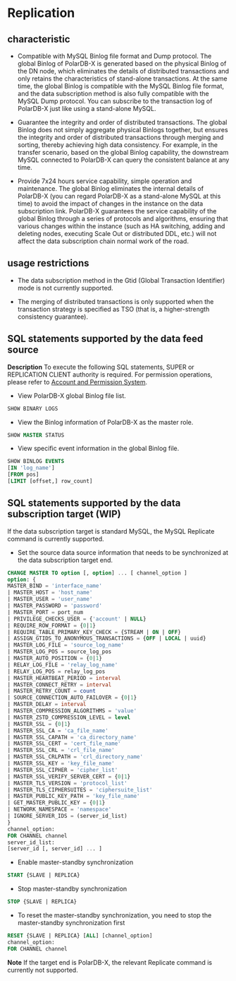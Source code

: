 Replication
================================



characteristic
-----------------------

* Compatible with MySQL Binlog file format and Dump protocol. The global Binlog of PolarDB-X is generated based on the physical Binlog of the DN node, which eliminates the details of distributed transactions and only retains the characteristics of stand-alone transactions. At the same time, the global Binlog is compatible with the MySQL Binlog file format, and the data subscription method is also fully compatible with the MySQL Dump protocol. You can subscribe to the transaction log of PolarDB-X just like using a stand-alone MySQL.

* Guarantee the integrity and order of distributed transactions. The global Binlog does not simply aggregate physical Binlogs together, but ensures the integrity and order of distributed transactions through merging and sorting, thereby achieving high data consistency. For example, in the transfer scenario, based on the global Binlog capability, the downstream MySQL connected to PolarDB-X can query the consistent balance at any time.

* Provide 7x24 hours service capability, simple operation and maintenance. The global Binlog eliminates the internal details of PolarDB-X (you can regard PolarDB-X as a stand-alone MySQL at this time) to avoid the impact of changes in the instance on the data subscription link. PolarDB-X guarantees the service capability of the global Binlog through a series of protocols and algorithms, ensuring that various changes within the instance (such as HA switching, adding and deleting nodes, executing Scale Out or distributed DDL, etc.) will not affect the data subscription chain normal work of the road.




usage restrictions
-------------------------

* The data subscription method in the Gtid (Global Transaction Identifier) ​​mode is not currently supported.

* The merging of distributed transactions is only supported when the transaction strategy is specified as TSO (that is, a higher-strength consistency guarantee).




SQL statements supported by the data feed source
-----------------------------------

**Description** To execute the following SQL statements, SUPER or REPLICATION CLIENT authority is required. For permission operations, please refer to [Account and Permission System](../../maintance/topics/account.md).

* View PolarDB-X global Binlog file list.

```sql
SHOW BINARY LOGS
```


* View the Binlog information of PolarDB-X as the master role.

```sql
SHOW MASTER STATUS
```


* View specific event information in the global Binlog file.

```sql
SHOW BINLOG EVENTS
[IN 'log_name']
[FROM pos]
[LIMIT [offset,] row_count]
```



SQL statements supported by the data subscription target (WIP)
------------------------------------

If the data subscription target is standard MySQL, the MySQL Replicate command is currently supported.

* Set the source data source information that needs to be synchronized at the data subscription target end.

```sql
CHANGE MASTER TO option [, option] ... [ channel_option ]
option: {
MASTER_BIND = 'interface_name'
| MASTER_HOST = 'host_name'
| MASTER_USER = 'user_name'
| MASTER_PASSWORD = 'password'
| MASTER_PORT = port_num
| PRIVILEGE_CHECKS_USER = {'account' | NULL}
| REQUIRE_ROW_FORMAT = {0|1}
| REQUIRE_TABLE_PRIMARY_KEY_CHECK = {STREAM | ON | OFF}
| ASSIGN_GTIDS_TO_ANONYMOUS_TRANSACTIONS = {OFF | LOCAL | uuid}
| MASTER_LOG_FILE = 'source_log_name'
| MASTER_LOG_POS = source_log_pos
| MASTER_AUTO_POSITION = {0|1}
| RELAY_LOG_FILE = 'relay_log_name'
| RELAY_LOG_POS = relay_log_pos
| MASTER_HEARTBEAT_PERIOD = interval
| MASTER_CONNECT_RETRY = interval
| MASTER_RETRY_COUNT = count
| SOURCE_CONNECTION_AUTO_FAILOVER = {0|1}
| MASTER_DELAY = interval
| MASTER_COMPRESSION_ALGORITHMS = 'value'
| MASTER_ZSTD_COMPRESSION_LEVEL = level
| MASTER_SSL = {0|1}
| MASTER_SSL_CA = 'ca_file_name'
| MASTER_SSL_CAPATH = 'ca_directory_name'
| MASTER_SSL_CERT = 'cert_file_name'
| MASTER_SSL_CRL = 'crl_file_name'
| MASTER_SSL_CRLPATH = 'crl_directory_name'
| MASTER_SSL_KEY = 'key_file_name'
| MASTER_SSL_CIPHER = 'cipher_list'
| MASTER_SSL_VERIFY_SERVER_CERT = {0|1}
| MASTER_TLS_VERSION = 'protocol_list'
| MASTER_TLS_CIPHERSUITES = 'ciphersuite_list'
| MASTER_PUBLIC_KEY_PATH = 'key_file_name'
| GET_MASTER_PUBLIC_KEY = {0|1}
| NETWORK_NAMESPACE = 'namespace'
| IGNORE_SERVER_IDS = (server_id_list)
}
channel_option:
FOR CHANNEL channel
server_id_list:
[server_id [, server_id] ... ]
```



* Enable master-standby synchronization

```sql
START {SLAVE | REPLICA}
```



* Stop master-standby synchronization

```sql
STOP {SLAVE | REPLICA}
```



* To reset the master-standby synchronization, you need to stop the master-standby synchronization first

```sql
RESET {SLAVE | REPLICA} [ALL] [channel_option]
channel_option:
FOR CHANNEL channel
```


**Note** If the target end is PolarDB-X, the relevant Replicate command is currently not supported.





